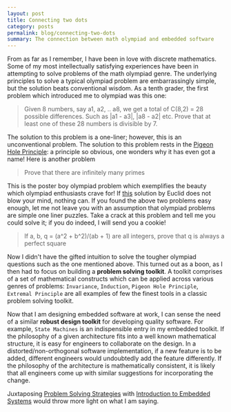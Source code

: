 ```yaml
---
layout: post
title: Connecting two dots
category: posts
permalink: blog/connecting-two-dots
summary: The connection between math olympiad and embedded software
---
```


From as far as I remember, I have been in love with discrete mathematics. Some of my most intellectually satisfying experiences have been in attempting to solve problems of the math olympiad genre. The underlying principles to solve a typical olympiad problem are embarrassingly simple, but the solution beats conventional wisdom. As a tenth grader, the first problem which introduced me to olympiad was this one:

> Given 8 numbers, say a1, a2, .. a8, we get a total of C(8,2) = 28 possible differences. Such as |a1 - a3|, |a8 - a2| etc. Prove that at least one of these 28 numbers is divisible by 7.

The solution to this problem is a one-liner; however, this is an unconventional problem. The solution to this problem rests in the [Pigeon Hole Principle](http://en.wikipedia.org/wiki/Pigeonhole_principle): a principle so obvious, one wonders why it has even got a name! Here is another problem

> Prove that there are infinitely many primes

This is the poster boy olympiad problem which exemplifies the beauty which olympiad enthusiasts crave for! If [this](http://en.wikipedia.org/wiki/Euclid's_theorem) solution by Euclid does not blow your mind, nothing can. If you found the above two problems easy enough, let me not leave you with an assumption that olympiad problems are simple one liner puzzles. Take a crack at this problem and tell me you could solve it; if you do indeed, I will send you a cookie!

> If a, b, q = (a^2 + b^2)/(ab + 1) are all integers, prove that q is always a perfect square

Now I didn't have the gifted intuition to solve the tougher olympiad questions such as the one mentioned above. This turned out as a boon, as I then had to focus on building a **problem solving toolkit**. A toolkit comprises of a set of mathematical constructs which can be applied across various genres of problems: `Invariance`, `Induction`, `Pigeon Hole Principle`, `Extremal Principle` are all examples of few the finest tools in a classic problem solving toolkit.

Now that I am designing embedded software at work, I can sense the need of a similar **robust design toolkit** for developing quality software. For example, `State Machines` is an indispensible entry in my embedded toolkit. If the philosophy of a given architecture fits into a well known mathematical structure, it is easy for engineers to collaborate on the design. In a distorted/non-orthogonal software implementation, if a new feature is to be added, different engineers would undoubtedly add the feature differently. If the philosophy of the architecture is mathematically consistent, it is likely that all engineers come up with similar suggestions for incorporating the change. 

Juxtaposing [Problem Solving Strategies](http://www.amazon.com/Problem-Solving-Strategies-Problem-Books-Mathematics/dp/0387982191) with [Introduction to Embedded Systems](http://leeseshia.org/) would throw more light on what I am saying.
